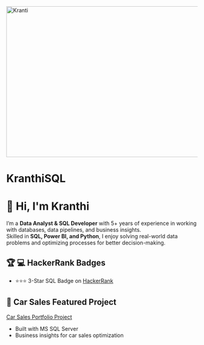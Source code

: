 
<img width="1584" height="396" alt="Kranti" src="https://github.com/user-attachments/assets/6323b717-a945-4835-9ad8-d767fa6e23bd" />



# KranthiSQL

# 👋 Hi, I'm Kranthi

I’m a **Data Analyst & SQL Developer** with 5+ years of experience in working with databases, data pipelines, and business insights.  
Skilled in **SQL, Power BI, and Python**, I enjoy solving real-world data problems and optimizing processes for better decision-making.

## 🏆 💻 HackerRank Badges

- ⭐⭐⭐ 3-Star SQL Badge on [HackerRank]([https://www.hackerrank.com/](https://www.hackerrank.com/profile/kranthikasqlbi))

## 🚗 Car Sales Featured Project
[Car Sales Portfolio Project](https://github.com/kranthikasqlbi/Car-Sales-Portfolio-Project)
- Built with MS SQL Server 
- Business insights for car sales optimization
